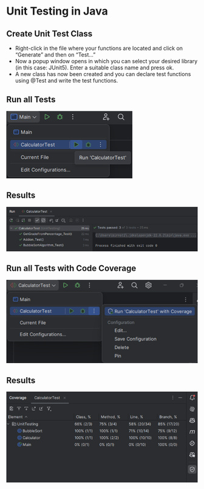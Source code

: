 # Unit Testing in Java

## Create Unit Test Class
* Right-click in the file where your functions are located and click on “Generate” and then on “Test...”
* Now a popup window opens in which you can select your desired library (in this case: JUnit5). Enter a suitable class name and press ok.
* A new class has now been created and you can declare test functions using @Test and write the test functions.


## Run all Tests
![RunAllTests](documentation/images/RunAllTests.png)

## Results
![Results](documentation/images/Results.png)



## Run all Tests with Code Coverage
![RunAllTests_CodeCoverage](documentation/images/RunAllTests_CodeCoverage.png)

## Results
![Results_CodeCoverage](documentation/images/Results_CodeCoverage.png)
